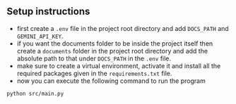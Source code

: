 ## Setup instructions

- first create a `.env` file in the project root directory and add `DOCS_PATH` and `GEMINI_API_KEY`.
- if you want the documents folder to be inside the project itself then create a `documents` folder in the project root directory and add the absolute path to that under `DOCS_PATH` in the `.env` file.
- make sure to create a virtual environment, activate it and install all the required packages given in the `requirements.txt` file.
- now you can execute the following command to run the program

```bashrc
python src/main.py
```
